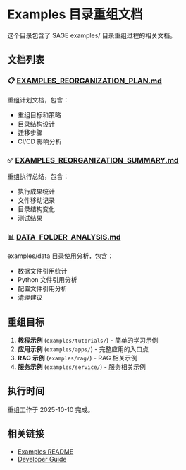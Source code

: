 # Examples 目录重组文档

这个目录包含了 SAGE examples/ 目录重组过程的相关文档。

## 文档列表

### 📋 [EXAMPLES_REORGANIZATION_PLAN.md](EXAMPLES_REORGANIZATION_PLAN.md)
重组计划文档，包含：
- 重组目标和策略
- 目录结构设计
- 迁移步骤
- CI/CD 影响分析

### ✅ [EXAMPLES_REORGANIZATION_SUMMARY.md](EXAMPLES_REORGANIZATION_SUMMARY.md)
重组执行总结，包含：
- 执行成果统计
- 文件移动记录
- 目录结构变化
- 测试结果

### 📊 [DATA_FOLDER_ANALYSIS.md](DATA_FOLDER_ANALYSIS.md)
examples/data 目录使用分析，包含：
- 数据文件引用统计
- Python 文件引用分析
- 配置文件引用分析
- 清理建议

## 重组目标

1. **教程示例** (`examples/tutorials/`) - 简单的学习示例
2. **应用示例** (`examples/apps/`) - 完整应用的入口点
3. **RAG 示例** (`examples/rag/`) - RAG 相关示例
4. **服务示例** (`examples/service/`) - 服务相关示例

## 执行时间

重组工作于 2025-10-10 完成。

## 相关链接

- [Examples README](../../../examples/README.md)
- [Developer Guide](../../DEVELOPER.md)
